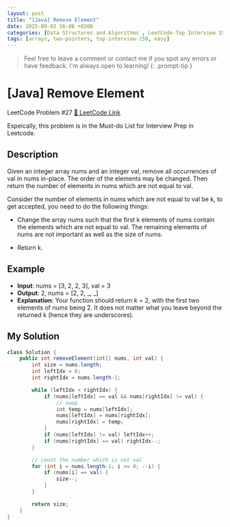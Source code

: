 ```yaml
---
layout: post
title: "[Java] Remove Element"
date: 2025-09-03 16:08 +0200
categories: [Data Structures and Algorithms , LeetCode-Top Interview 150]
tags: [arrays, two-pointers, top-interview-150, easy]
---
```


> Feel free to leave a comment or contact me if you spot any errors or have feedback. I'm always open to learning!
{: .prompt-tip }
 

# [Java] Remove Element

LeetCode Problem #27 [🔗 LeetCode Link](https://leetcode.com/problems/remove-element/description/?envType=study-plan-v2&envId=top-interview-150)


Espeically, this problem is in the Must-do List for Interview Prep in Leetcode. 


## Description

Given an integer array nums and an integer val, remove all occurrences of val in nums in-place. The order of the elements may be changed. Then return the number of elements in nums which are not equal to val.

Consider the number of elements in nums which are not equal to val be k, to get accepted, you need to do the following things:

* Change the array nums such that the first k elements of nums contain the elements which are not equal to val. The remaining elements of nums are not important as well as the size of nums.

* Return k.


## Example


* **Input**: nums = [3, 2, 2, 3], val = 3
* **Output**: 2, nums = [2, 2, \_, \_]
* **Explanation**: Your function should return k = 2, with the first two elements of nums being 2.
It does not matter what you leave beyond the returned k (hence they are underscores).


## My Solution

```java
class Solution {
    public int removeElement(int[] nums, int val) {
        int size = nums.length;
        int leftIdx = 0; 
        int rightIdx = nums.length-1;

        while (leftIdx < rightIdx) {
            if (nums[leftIdx] == val && nums[rightIdx] != val) {
                // swap
                int temp = nums[leftIdx];
                nums[leftIdx] = nums[rightIdx];
                nums[rightIdx] = temp;
            }
            if (nums[leftIdx] != val) leftIdx++;
            if (nums[rightIdx] == val) rightIdx--;
        }

        // count the number which is not val
        for (int i = nums.length-1; i >= 0; --i) {
            if (nums[i] == val) {
                size--;
            }
        }

        return size;
    }
}
```
